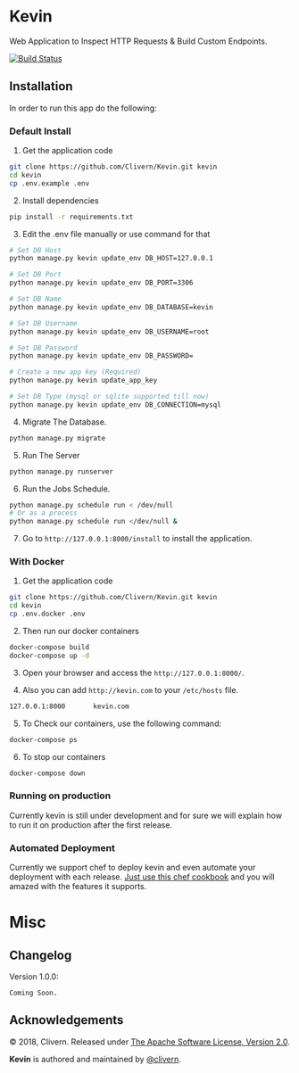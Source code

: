 # Kevin
Web Application to Inspect HTTP Requests & Build Custom Endpoints.

[![Build Status](https://travis-ci.org/Clivern/Kevin.svg?branch=master)](https://travis-ci.org/Clivern/Kevin)

Installation
------------

In order to run this app do the following:

### Default Install

1. Get the application code

```bash
git clone https://github.com/Clivern/Kevin.git kevin
cd kevin
cp .env.example .env
```

2. Install dependencies

```bash
pip install -r requirements.txt
```

3. Edit the .env file manually or use command for that

```bash
# Set DB Host
python manage.py kevin update_env DB_HOST=127.0.0.1

# Set DB Port
python manage.py kevin update_env DB_PORT=3306

# Set DB Name
python manage.py kevin update_env DB_DATABASE=kevin

# Set DB Username
python manage.py kevin update_env DB_USERNAME=root

# Set DB Password
python manage.py kevin update_env DB_PASSWORD=

# Create a new app key (Required)
python manage.py kevin update_app_key

# Set DB Type (mysql or sqlite supported till now)
python manage.py kevin update_env DB_CONNECTION=mysql
```

4. Migrate The Database.

```bash
python manage.py migrate
```

5. Run The Server

```bash
python manage.py runserver
```

6. Run the Jobs Schedule.

```bash
python manage.py schedule run < /dev/null
# Or as a process
python manage.py schedule run </dev/null &
```

7. Go to `http://127.0.0.1:8000/install` to install the application.


### With Docker

1. Get the application code

```bash
git clone https://github.com/Clivern/Kevin.git kevin
cd kevin
cp .env.docker .env
```

2. Then run our docker containers

```bash
docker-compose build
docker-compose up -d
```

3. Open your browser and access the `http://127.0.0.1:8000/`.

4. Also you can add `http://kevin.com` to your `/etc/hosts` file.

```bash
127.0.0.1:8000       kevin.com
```

5. To Check our containers, use the following command:

```bash
docker-compose ps
```

6. To stop our containers

```bash
docker-compose down
```


### Running on production

Currently kevin is still under development and for sure we will explain how to run it on production after the first release.


### Automated Deployment

Currently we support chef to deploy kevin and even automate your deployment with each release. [Just use this chef cookbook](https://github.com/Clivern/Kevin-Cookbook) and you will amazed with the features it supports.


Misc
====

Changelog
---------
Version 1.0.0:
```
Coming Soon.
```

Acknowledgements
----------------

© 2018, Clivern. Released under [The Apache Software License, Version 2.0](http://www.apache.org/licenses/LICENSE-2.0.txt).

**Kevin** is authored and maintained by [@clivern](http://github.com/clivern).
